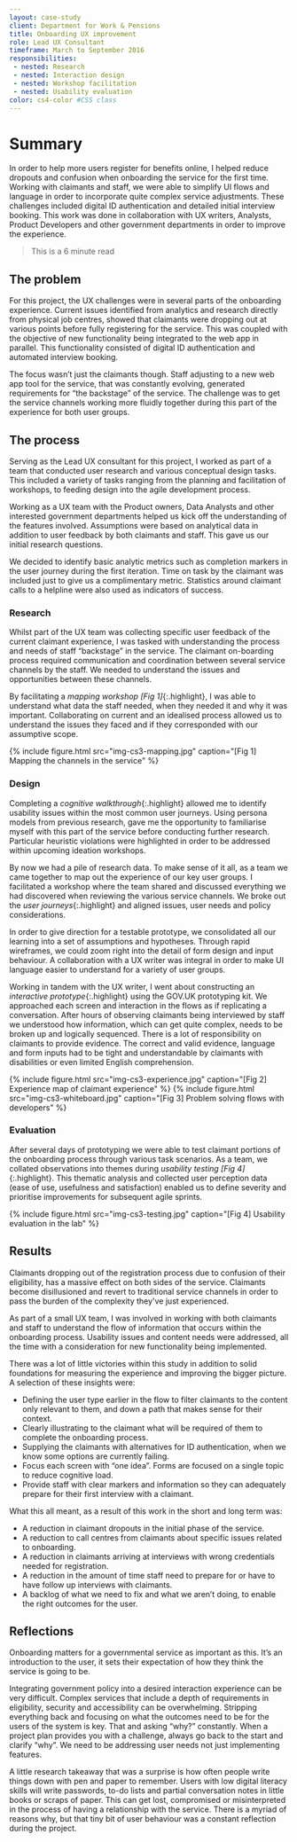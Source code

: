 ```yaml
---
layout: case-study
client: Department for Work & Pensions
title: Onboarding UX improvement
role: Lead UX Consultant
timeframe: March to September 2016
responsibilities:
 - nested: Research
 - nested: Interaction design
 - nested: Workshop facilitation
 - nested: Usability evaluation
color: cs4-color #CSS class
---
```


# Summary

In order to help more users register for benefits online, I helped reduce dropouts and confusion when onboarding the service for the first time. Working with claimants and staff, we were able to simplify UI flows and language in order to incorporate quite complex service adjustments. These challenges included digital ID authentication and detailed initial interview booking. This work was done in collaboration with UX writers, Analysts, Product Developers and other government departments in order to improve the experience.

> This is a 6 minute read

## The problem

For this project, the UX challenges were in several parts of the onboarding experience. Current issues identified from analytics and research directly from physical job centres, showed that claimants were dropping out at various points before fully registering for the service. This was coupled with the objective of new functionality being integrated to the web app in parallel. This functionality consisted of digital ID authentication and automated interview booking.

The focus wasn’t just the claimants though. Staff adjusting to a new web app tool for the service, that was constantly evolving, generated requirements for “the backstage” of the service. The challenge was to get the service channels working more fluidly together during this part of the experience for both user groups.

## The process

Serving as the Lead UX consultant for this project, I worked as part of a team that conducted user research and various conceptual design tasks. This included a variety of tasks ranging from the planning and facilitation of workshops, to feeding design into the agile development process.

Working as a UX team with the Product owners, Data Analysts and other interested government departments helped us kick off the understanding of the features involved. Assumptions were based on analytical data in addition to user feedback by both claimants and staff. This gave us our initial research questions.

We decided to identify basic analytic metrics such as completion markers in the user journey during the first iteration. Time on task by the claimant was included just to give us a complimentary metric. Statistics around claimant calls to a helpline were also used as indicators of success.

### Research

Whilst part of the UX team was collecting specific user feedback of the current claimant experience, I was tasked with understanding the process and needs of staff “backstage” in the service. The claimant on-boarding process required communication and coordination between several service channels by the staff. We needed to understand the issues and opportunities between these channels.

By facilitating a *mapping workshop [Fig 1]*{:.highlight}, I was able to understand what data the staff needed, when they needed it and why it was important. Collaborating on current and an idealised process allowed us to understand the issues they faced and if they corresponded with our assumptive scope.

{%
    include figure.html
    src="img-cs3-mapping.jpg"
    caption="[Fig 1] Mapping the channels in the service"
%}

### Design

Completing a *cognitive walkthrough*{:.highlight} allowed me to identify usability issues within the most common user journeys. Using persona models from previous research, gave me the opportunity to familiarise myself with this part of the service before conducting further research. Particular heuristic violations were highlighted in order to be addressed within upcoming ideation workshops.

By now we had a pile of research data. To make sense of it all, as a team we came together to map out the experience of our key user groups. I facilitated a workshop where the team shared and discussed everything we had discovered when reviewing the various service channels. We broke out the *user journeys*{:.highlight} and aligned issues, user needs and policy considerations.

In order to give direction for a testable prototype, we consolidated all our learning into a set of assumptions and hypotheses. Through rapid wireframes, we could zoom right into the detail of form design and input behaviour. A collaboration with a UX writer was integral in order to make UI language easier to understand for a variety of user groups.

Working in tandem with the UX writer, I went about constructing an *interactive prototype*{:.highlight} using the GOV.UK prototyping kit. We approached each screen and interaction in the flows as if replicating a conversation. After hours of observing claimants being interviewed by staff we understood how information, which can get quite complex, needs to be broken up and logically sequenced. There is a lot of responsibility on claimants to provide evidence. The correct and valid evidence, language and form inputs had to be tight and understandable by claimants with disabilities or even limited English comprehension.

{%
    include figure.html
    src="img-cs3-experience.jpg"
    caption="[Fig 2] Experience map of claimant experience"
%}
{%
    include figure.html
    src="img-cs3-whiteboard.jpg"
    caption="[Fig 3] Problem solving flows with developers"
%}

### Evaluation

After several days of prototyping we were able to test claimant portions of the onboarding process through various task scenarios. As a team, we collated observations into themes during *usability testing [Fig 4]*{:.highlight}. This thematic analysis and collected user perception data (ease of use, usefulness and satisfaction) enabled us to define severity and prioritise improvements for subsequent agile sprints.

{%
    include figure.html
    src="img-cs3-testing.jpg"
    caption="[Fig 4] Usability evaluation in the lab"
%}

## Results

Claimants dropping out of the registration process due to confusion of their eligibility, has a massive effect on both sides of the service. Claimants become disillusioned and revert to traditional service channels in order to pass the burden of the complexity they've just experienced.

As part of a small UX team, I was involved in working with both claimants and staff to understand the flow of information that occurs within the onboarding process. Usability issues and content needs were addressed, all the time with a consideration for new functionality being implemented.

There was a lot of little victories within this study in addition to solid foundations for measuring the experience and improving the bigger picture. A selection of these insights were:

* Defining the user type earlier in the flow to filter claimants to the content only relevant to them, and down a path that makes sense for their context.
* Clearly illustrating to the claimant what will be required of them to complete the onboarding process.
* Supplying the claimants with alternatives for ID authentication, when we know some options are currently failing.
* Focus each screen with “one idea”. Forms are focused on a single topic to reduce cognitive load.
* Provide staff with clear markers and information so they can adequately prepare for their first interview with a claimant.

What this all meant, as a result of this work in the short and long term was:

* A reduction in claimant dropouts in the initial phase of the service.
* A reduction to call centres from claimants about specific issues related to onboarding.
* A reduction in claimants arriving at interviews with wrong credentials needed for registration.
* A reduction in the amount of time staff need to prepare for or have to have follow up interviews with claimants.
* A backlog of what we need to fix and what we aren’t doing, to enable the right outcomes for the user.

## Reflections

Onboarding matters for a governmental service as important as this. It’s an introduction to the user, it sets their expectation of how they think the service is going to be.

Integrating government policy into a desired interaction experience can be very difficult. Complex services that include a depth of requirements in eligibility, security and accessibility can be overwhelming. Stripping everything back and focusing on what the outcomes need to be for the users of the system is key. That and asking “why?” constantly. When a project plan provides you with a challenge, always go back to the start and clarify “why”. We need to be addressing user needs not just implementing features.

A little research takeaway that was a surprise is how often people write things down with pen and paper to remember. Users with low digital literacy skills will write passwords, to-do lists and partial conversation notes in little books or scraps of paper. This can get lost, compromised or misinterpreted in the process of having a relationship with the service. There is a myriad of reasons why, but that tiny bit of user behaviour was a constant reflection during the project.
